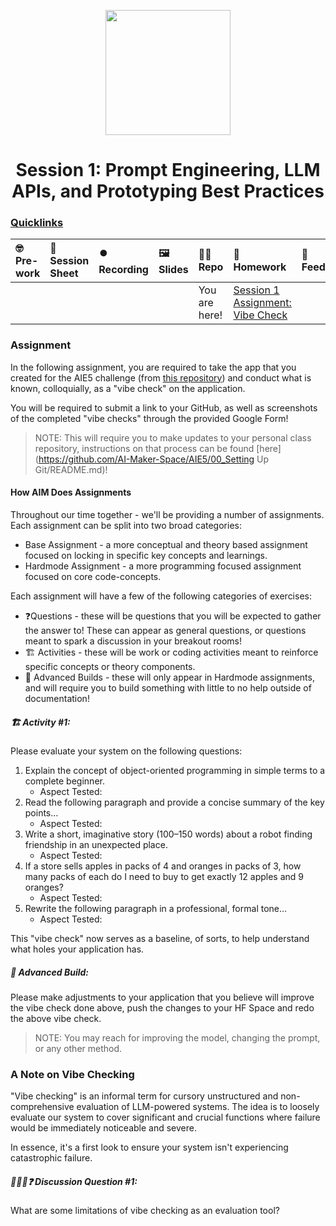 <p align = "center" draggable=”false” ><img src="https://github.com/AI-Maker-Space/LLM-Dev-101/assets/37101144/d1343317-fa2f-41e1-8af1-1dbb18399719" 
     width="200px"
     height="auto"/>
</p>

<h1 align="center" id="heading">Session 1: Prompt Engineering, LLM APIs, and Prototyping Best Practices</h1>

### [Quicklinks](https://github.com/AI-Maker-Space/AIE5/00_AIM_Quicklinks)

| 🤓 Pre-work | 📰 Session Sheet | ⏺️ Recording     | 🖼️ Slides        | 👨‍💻 Repo         | 📝 Homework      | 📁 Feedback       |
|:-----------------|:-----------------|:-----------------|:-----------------|:-----------------|:-----------------|:-----------------|
| |  |  |  | You are here! | [Session 1 Assignment: Vibe Check](https://forms.gle/4VVx9rGrK9gqcZ8S9)|

### Assignment

In the following assignment, you are required to take the app that you created for the AIE5 challenge (from [this repository](https://github.com/AI-Maker-Space/Beyond-ChatGPT)) and conduct what is known, colloquially, as a "vibe check" on the application. 

You will be required to submit a link to your GitHub, as well as screenshots of the completed "vibe checks" through the provided Google Form!

> NOTE: This will require you to make updates to your personal class repository, instructions on that process can be found [here](https://github.com/AI-Maker-Space/AIE5/00_Setting Up Git/README.md)!

#### How AIM Does Assignments
Throughout our time together - we'll be providing a number of assignments. Each assignment can be split into two broad categories:

- Base Assignment - a more conceptual and theory based assignment focused on locking in specific key concepts and learnings.
- Hardmode Assignment - a more programming focused assignment focused on core code-concepts.

Each assignment will have a few of the following categories of exercises:

- ❓Questions - these will be questions that you will be expected to gather the answer to! These can appear as general questions, or questions meant to spark a discussion in your breakout rooms!
- 🏗️ Activities - these will be work or coding activities meant to reinforce specific concepts or theory components.
- 🚧 Advanced Builds - these will only appear in Hardmode assignments, and will require you to build something with little to no help outside of documentation!

##### 🏗️ Activity #1:

Please evaluate your system on the following questions:

1. Explain the concept of object-oriented programming in simple terms to a complete beginner. 
    - Aspect Tested:
2. Read the following paragraph and provide a concise summary of the key points…
    - Aspect Tested:
3. Write a short, imaginative story (100–150 words) about a robot finding friendship in an unexpected place.
    - Aspect Tested:
4. If a store sells apples in packs of 4 and oranges in packs of 3, how many packs of each do I need to buy to get exactly 12 apples and 9 oranges?
    - Aspect Tested:
5. Rewrite the following paragraph in a professional, formal tone…
    - Aspect Tested:

This "vibe check" now serves as a baseline, of sorts, to help understand what holes your application has.

##### 🚧 Advanced Build:

Please make adjustments to your application that you believe will improve the vibe check done above, push the changes to your HF Space and redo the above vibe check.

> NOTE: You may reach for improving the model, changing the prompt, or any other method.

### A Note on Vibe Checking

"Vibe checking" is an informal term for cursory unstructured and non-comprehensive evaluation of LLM-powered systems. The idea is to loosely evaluate our system to cover significant and crucial functions where failure would be immediately noticeable and severe.

In essence, it's a first look to ensure your system isn't experiencing catastrophic failure.

##### 🧑‍🤝‍🧑❓ Discussion Question #1:


What are some limitations of vibe checking as an evaluation tool?
